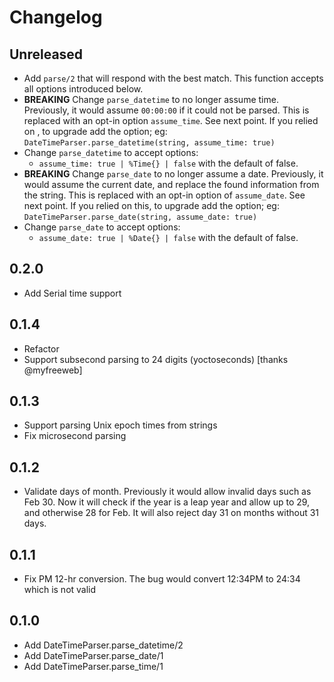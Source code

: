 # Changelog

## Unreleased

- Add `parse/2` that will respond with the best match. This function accepts all
    options introduced below.
- **BREAKING** Change `parse_datetime` to no longer assume time. Previously, it
    would assume `00:00:00` if it could not be parsed. This is replaced with an
    opt-in option `assume_time`. See next point. If you relied on , to upgrade
    add the option; eg: `DateTimeParser.parse_datetime(string, assume_time:
    true)`
- Change `parse_datetime` to accept options:
  - `assume_time: true | %Time{} | false` with the default of false.
- **BREAKING** Change `parse_date` to no longer assume a date. Previously, it
    would assume the current date, and replace the found information from the
    string. This is replaced with an opt-in option of `assume_date`. See next
    point. If you relied on this, to upgrade add the option; eg:
    `DateTimeParser.parse_date(string, assume_date: true)`
- Change `parse_date` to accept options:
  - `assume_date: true | %Date{} | false` with the default of false.

## 0.2.0

- Add Serial time support

## 0.1.4

- Refactor
- Support subsecond parsing to 24 digits (yoctoseconds) [thanks @myfreeweb]

## 0.1.3

- Support parsing Unix epoch times from strings
- Fix microsecond parsing

## 0.1.2

- Validate days of month. Previously it would allow invalid days such as Feb 30.
  Now it will check if the year is a leap year and allow up to 29, and otherwise
  28 for Feb. It will also reject day 31 on months without 31 days.

## 0.1.1

- Fix PM 12-hr conversion. The bug would convert 12:34PM to 24:34 which is
  not valid

## 0.1.0

- Add DateTimeParser.parse_datetime/2
- Add DateTimeParser.parse_date/1
- Add DateTimeParser.parse_time/1
